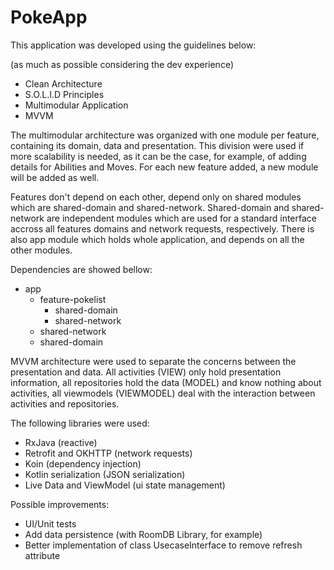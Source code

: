 # PokeApp

This application was developed using the guidelines below:

(as much as possible considering the dev experience)

- Clean Architecture 
- S.O.L.I.D Principles
- Multimodular Application
- MVVM 

The multimodular architecture was organized with one module per feature, containing its domain, data and presentation.	This division were used if more scalability is needed, as it can be the case, for example, of adding details for Abilities and Moves. For each new feature added, a new module will be added as well.

Features don't depend on each other, depend only on shared modules which are shared-domain and shared-network. 
Shared-domain and shared-network are independent modules which are used for a standard interface accross
all features domains and network requests, respectively.
There is also app module which holds whole application, and depends on all the other modules. 

Dependencies are showed bellow:

- app
  - feature-pokelist 
    - shared-domain
    - shared-network
  - shared-network
  - shared-domain
  
MVVM architecture were used to separate the concerns between the presentation and data. 
All activities (VIEW) only hold presentation information, all repositories hold the data (MODEL) and know nothing about activities, all viewmodels (VIEWMODEL) deal with the interaction between activities and repositories.

The following libraries were used: 
- RxJava (reactive)
- Retrofit and OKHTTP (network requests)
- Koin (dependency injection)
- Kotlin serialization (JSON serialization)
- Live Data and ViewModel (ui state management)

Possible improvements: 

- UI/Unit tests
- Add data persistence (with RoomDB Library, for example)
- Better implementation of class UsecaseInterface to remove refresh attribute


